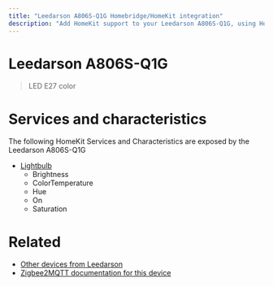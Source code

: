 ```yaml
---
title: "Leedarson A806S-Q1G Homebridge/HomeKit integration"
description: "Add HomeKit support to your Leedarson A806S-Q1G, using Homebridge, Zigbee2MQTT and homebridge-z2m."
---
```

<!---
This file has been GENERATED using src/docgen/docgen.ts
DO NOT EDIT THIS FILE MANUALLY!
-->
# Leedarson A806S-Q1G
> LED E27 color


# Services and characteristics
The following HomeKit Services and Characteristics are exposed by
the Leedarson A806S-Q1G

* [Lightbulb](../../light.md)
  * Brightness
  * ColorTemperature
  * Hue
  * On
  * Saturation


# Related
* [Other devices from Leedarson](../index.md#leedarson)
* [Zigbee2MQTT documentation for this device](https://www.zigbee2mqtt.io/devices/A806S-Q1G.html)